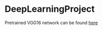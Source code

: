 # DeepLearningProject
Pretrained VGG16 network can be found [here](https://www.dropbox.com/s/u0716jb70meow5a/vgg16.tfmodel?dl=0)
